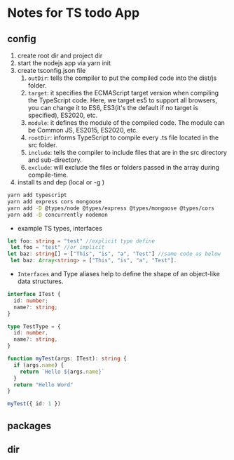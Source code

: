 
# Notes for TS todo App

## config

1. create root dir and project dir
2. start the nodejs app via yarn init
3. create tsconfig.json file
   1. `outDir`: tells the compiler to put the compiled code into the dist/js folder.
   2. `target`: it specifies the ECMAScript target version when compiling the TypeScript code. Here, we target es5 to support all browsers, you can change it to ES6, ES3(it's the default if no target is specified), ES2020, etc.
   3. `module`: it defines the module of the compiled code. The module can be Common JS, ES2015, ES2020, etc.
   4. `rootDir`: informs TypeScript to compile every .ts file located in the src folder.
   5. `include`: tells the compiler to include files that are in the src directory and sub-directory.
   6. `exclude`: will exclude the files or folders passed in the array during compile-time.
4. install ts and dep (local or -g )

```bash
yarn add typescript
yarn add express cors mongoose
yarn add -D @types/node @types/express @types/mongoose @types/cors
yarn add -D concurrently nodemon
```

- example TS types, interfaces

```ts
let foo: string = "test" //explicit type define
 let foo = "test" //or implicit
let baz: string[] = ["This", "is", "a", "Test"] //same code as below
 let baz: Array<string> = ["This", "is", "a", "Test"].
```

- `Interfaces` and Type aliases help to define the shape of an object-like data structures.

```ts
interface ITest {
  id: number;
  name?: string;
}

type TestType = {
  id: number,
  name?: string,
}

function myTest(args: ITest): string {
  if (args.name) {
    return `Hello ${args.name}`
  }
  return "Hello Word"
}

myTest({ id: 1 })
```

## packages

## dir
